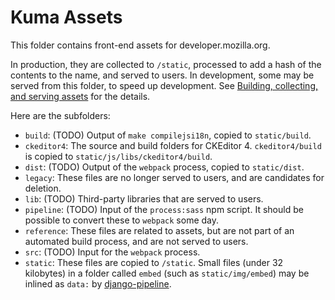 Kuma Assets
===========
This folder contains front-end assets for developer.mozilla.org.

In production, they are collected to ``/static``, processed to add
a hash of the contents to the name, and served to users.
In development, some may be served from this folder, to speed up
development. See
[Building, collecting, and serving assets](https://kuma.readthedocs.io/en/latest/assets.html)
for the details.

Here are the subfolders:

* `build`: (TODO) Output of ``make compilejsi18n``, copied to
  ``static/build``.
* `ckeditor4`: The source and build folders for CKEditor 4.
  ``ckeditor4/build`` is copied to ``static/js/libs/ckeditor4/build``.
* `dist`: (TODO) Output of the ``webpack`` process, copied to ``static/dist``.
* `legacy`: These files are no longer served to users, and are candidates
  for deletion.
* `lib`: (TODO) Third-party libraries that are served to users.
* `pipeline`: (TODO) Input of the ``process:sass`` npm script. It should be possible to
  convert these to ``webpack`` some day.
* `reference`: These files are related to assets, but are not part of an
  automated build process, and are not served to users.
* `src`: (TODO) Input for the ``webpack`` process.
* `static`: These files are copied to ``/static``. Small files (under 32
  kilobytes) in a folder called `embed` (such as `static/img/embed`) may be
  inlined as ``data:`` by
  [django-pipeline](https://django-pipeline.readthedocs.io/en/latest/configuration.html#embedding-fonts-and-images).
